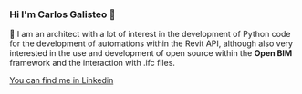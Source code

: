 ### Hi I'm Carlos Galisteo 👋
🔭 I am an architect with a lot of interest in the development of Python code for the development of automations within the Revit API, although also very interested in the use and development of open source within the **Open BIM** framework and the interaction with .ifc files.

[You can find me in Linkedin](https://www.linkedin.com/in/carlos-galisteo-ortega-bb5833a9/)


<!--
**carlosGalisteo/carlosGalisteo** is a ✨ _special_ ✨ repository because its `README.md` (this file) appears on your GitHub profile.

Here are some ideas to get you started:

- 🔭 I’m currently working on ...
- 🌱 I’m currently learning ...
- 👯 I’m looking to collaborate on ...
- 🤔 I’m looking for help with ...
- 💬 Ask me about ...
- 📫 How to reach me: ...
- 😄 Pronouns: ...
- ⚡ Fun fact: ...
-->
